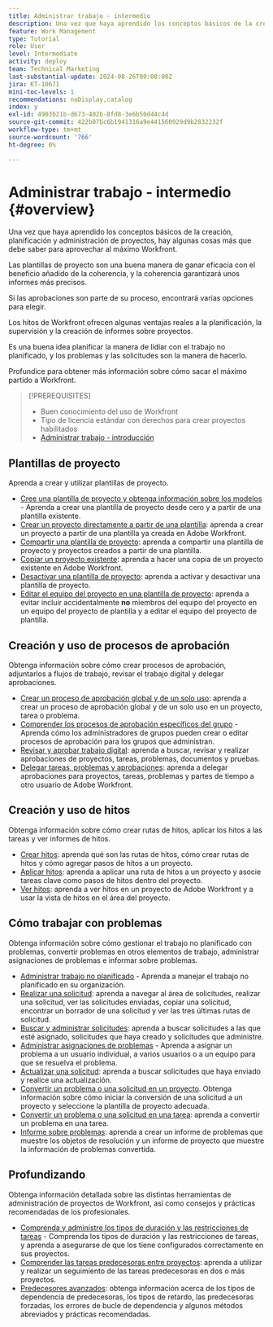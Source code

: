 ```yaml
---
title: Administrar trabajo - intermedio
description: Una vez que haya aprendido los conceptos básicos de la creación, planificación y administración de proyectos, hay algunas cosas más que debe saber para aprovechar al máximo Workfront.
feature: Work Management
type: Tutorial
role: User
level: Intermediate
activity: deploy
team: Technical Marketing
last-substantial-update: 2024-08-26T00:00:00Z
jira: KT-10671
mini-toc-levels: 1
recommendations: noDisplay,catalog
index: y
exl-id: 4903b21b-d673-402b-8fd8-3e6b50d44c4d
source-git-commit: 422b07bc6b1941316a9e441560929d9b2832232f
workflow-type: tm+mt
source-wordcount: '766'
ht-degree: 0%

---
```


# Administrar trabajo - intermedio {#overview}

Una vez que haya aprendido los conceptos básicos de la creación, planificación y administración de proyectos, hay algunas cosas más que debe saber para aprovechar al máximo Workfront.

Las plantillas de proyecto son una buena manera de ganar eficacia con el beneficio añadido de la coherencia, y la coherencia garantizará unos informes más precisos.

Si las aprobaciones son parte de su proceso, encontrará varias opciones para elegir.

Los hitos de Workfront ofrecen algunas ventajas reales a la planificación, la supervisión y la creación de informes sobre proyectos.

Es una buena idea planificar la manera de lidiar con el trabajo no planificado, y los problemas y las solicitudes son la manera de hacerlo.

Profundice para obtener más información sobre cómo sacar el máximo partido a Workfront.

>[!PREREQUISITES]
>
>* Buen conocimiento del uso de Workfront
>* Tipo de licencia estándar con derechos para crear proyectos habilitados
>* [Administrar trabajo - introducción](https://experienceleague.adobe.com/?recommended=Workfront-U-1-2022.1.planners)


## Plantillas de proyecto

Aprenda a crear y utilizar plantillas de proyecto.

* [Cree una plantilla de proyecto y obtenga información sobre los modelos](create-a-project-template.md) - Aprenda a crear una plantilla de proyecto desde cero y a partir de una plantilla existente.
* [Crear un proyecto directamente a partir de una plantilla](create-a-project-directly-from-a-template.md): aprenda a crear un proyecto a partir de una plantilla ya creada en Adobe Workfront.
* [Compartir una plantilla de proyecto](share-a-project-template.md): aprenda a compartir una plantilla de proyecto y proyectos creados a partir de una plantilla.
* [Copiar un proyecto existente](/help/manage-work/manage-projects/copy-an-existing-project.md): aprenda a hacer una copia de un proyecto existente en Adobe Workfront.
* [Desactivar una plantilla de proyecto](deactivate-a-project-template.md): aprenda a activar y desactivar una plantilla de proyecto.
* [Editar el equipo del proyecto en una plantilla de proyecto](edit-the-project-team-in-a-project-template.md): aprenda a evitar incluir accidentalmente **no** miembros del equipo del proyecto en un equipo del proyecto de plantilla y a editar el equipo del proyecto de plantilla.

## Creación y uso de procesos de aprobación

Obtenga información sobre cómo crear procesos de aprobación, adjuntarlos a flujos de trabajo, revisar el trabajo digital y delegar aprobaciones.

* [Crear un proceso de aprobación global y de un solo uso](create-a-single-use-approval-process.md): aprenda a crear un proceso de aprobación global y de un solo uso en un proyecto, tarea o problema.
* [Comprender los procesos de aprobación específicos del grupo](group-specific-approval-processes.md) - Aprenda cómo los administradores de grupos pueden crear o editar procesos de aprobación para los grupos que administran.
* [Revisar y aprobar trabajo digital](review-and-approve-digital-work.md): aprenda a buscar, revisar y realizar aprobaciones de proyectos, tareas, problemas, documentos y pruebas.
* [Delegar tareas, problemas y aprobaciones](delegate-approvals.md): aprenda a delegar aprobaciones para proyectos, tareas, problemas y partes de tiempo a otro usuario de Adobe Workfront.

## Creación y uso de hitos

Obtenga información sobre cómo crear rutas de hitos, aplicar los hitos a las tareas y ver informes de hitos.

* [Crear hitos](creating-milestones.md): aprenda qué son las rutas de hitos, cómo crear rutas de hitos y cómo agregar pasos de hitos a un proyecto.
* [Aplicar hitos](apply-milestones.md): aprenda a aplicar una ruta de hitos a un proyecto y asocie tareas clave como pasos de hitos dentro del proyecto.
* [Ver hitos](view-milestones.md): aprenda a ver hitos en un proyecto de Adobe Workfront y a usar la vista de hitos en el área del proyecto.

## Cómo trabajar con problemas

Obtenga información sobre cómo gestionar el trabajo no planificado con problemas, convertir problemas en otros elementos de trabajo, administrar asignaciones de problemas e informar sobre problemas.

* [Administrar trabajo no planificado](handle-unplanned-work.md) - Aprenda a manejar el trabajo no planificado en su organización.
* [Realizar una solicitud](make-a-request.md): aprenda a navegar al área de solicitudes, realizar una solicitud, ver las solicitudes enviadas, copiar una solicitud, encontrar un borrador de una solicitud y ver las tres últimas rutas de solicitud.
* [Buscar y administrar solicitudes](find-requests.md): aprenda a buscar solicitudes a las que esté asignado, solicitudes que haya creado y solicitudes que administre.
* [Administrar asignaciones de problemas](manage-issue-assignments.md) - Aprenda a asignar un problema a un usuario individual, a varios usuarios o a un equipo para que se resuelva el problema.
* [Actualizar una solicitud](update-a-request.md): aprenda a buscar solicitudes que haya enviado y realice una actualización.
* [Convertir un problema o una solicitud en un proyecto](create-a-project-from-a-request.md). Obtenga información sobre cómo iniciar la conversión de una solicitud a un proyecto y seleccione la plantilla de proyecto adecuada.
* [Convertir un problema o una solicitud en una tarea](convert-issues-to-other-work-items.md): aprenda a convertir un problema en una tarea.
* [Informe sobre problemas](report-on-issues.md): aprenda a crear un informe de problemas que muestre los objetos de resolución y un informe de proyecto que muestre la información de problemas convertida.

## Profundizando

Obtenga información detallada sobre las distintas herramientas de administración de proyectos de Workfront, así como consejos y prácticas recomendadas de los profesionales.    

* [Comprenda y administre los tipos de duración y las restricciones de tareas](understand-and-manage-duration-types-and-task-constraints.md) - Comprenda los tipos de duración y las restricciones de tareas, y aprenda a asegurarse de que los tiene configurados correctamente en sus proyectos.
* [Comprender las tareas predecesoras entre proyectos](understand-cross-project-predecessors.md): aprenda a utilizar y realizar un seguimiento de las tareas predecesoras en dos o más proyectos.
* [Predecesores avanzados](advanced-predecessors.md): obtenga información acerca de los tipos de dependencia de predecesoras, los tipos de retardo, las predecesoras forzadas, los errores de bucle de dependencia y algunos métodos abreviados y prácticas recomendadas.
